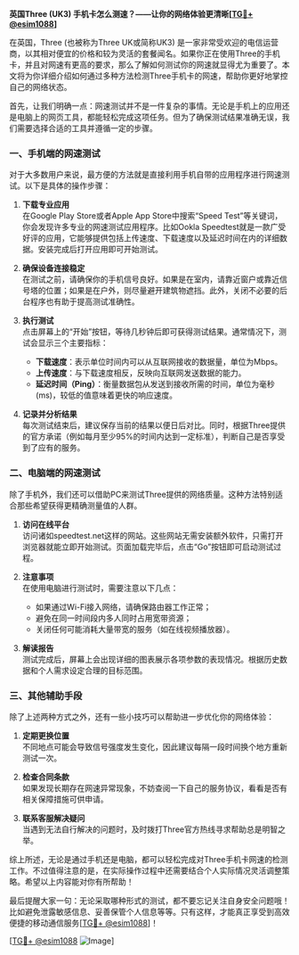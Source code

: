 **英国Three (UK3) 手机卡怎么测速？——让你的网络体验更清晰[[TG💪+ @esim1088](https://t.me/s/esim1088)]**

在英国，Three (也被称为Three UK或简称UK3) 是一家非常受欢迎的电信运营商，以其相对便宜的价格和较为灵活的套餐闻名。如果你正在使用Three的手机卡，并且对网速有更高的要求，那么了解如何测试你的网速就显得尤为重要了。本文将为你详细介绍如何通过多种方法检测Three手机卡的网速，帮助你更好地掌控自己的网络状态。

首先，让我们明确一点：网速测试并不是一件复杂的事情。无论是手机上的应用还是电脑上的网页工具，都能轻松完成这项任务。但为了确保测试结果准确无误，我们需要选择合适的工具并遵循一定的步骤。

### 一、手机端的网速测试

对于大多数用户来说，最方便的方法就是直接利用手机自带的应用程序进行网速测试。以下是具体的操作步骤：

1. **下载专业应用**  
   在Google Play Store或者Apple App Store中搜索“Speed Test”等关键词，你会发现许多专业的网速测试应用程序。比如Ookla Speedtest就是一款广受好评的应用，它能够提供包括上传速度、下载速度以及延迟时间在内的详细数据。安装完成后打开应用即可开始测试。

2. **确保设备连接稳定**  
   在测试之前，请确保你的手机信号良好。如果是在室内，请靠近窗户或靠近信号塔的位置；如果是在户外，则尽量避开建筑物遮挡。此外，关闭不必要的后台程序也有助于提高测试准确性。

3. **执行测试**  
   点击屏幕上的“开始”按钮，等待几秒钟后即可获得测试结果。通常情况下，测试会显示三个主要指标：
   - **下载速度**：表示单位时间内可以从互联网接收的数据量，单位为Mbps。
   - **上传速度**：与下载速度相反，反映向互联网发送数据的能力。
   - **延迟时间（Ping）**：衡量数据包从发送到接收所需的时间，单位为毫秒(ms)，较低的值意味着更快的响应速度。

4. **记录并分析结果**  
   每次测试结束后，建议保存当前的结果以便日后对比。同时，根据Three提供的官方承诺（例如每月至少95%的时间内达到一定标准），判断自己是否享受到了应有的服务。

### 二、电脑端的网速测试

除了手机外，我们还可以借助PC来测试Three提供的网络质量。这种方法特别适合那些希望获得更精确测量值的人群。

1. **访问在线平台**  
   访问诸如speedtest.net这样的网站。这些网站无需安装额外软件，只需打开浏览器就能立即开始测试。页面加载完毕后，点击“Go”按钮即可启动测试过程。

2. **注意事项**  
   在使用电脑进行测试时，需要注意以下几点：
   - 如果通过Wi-Fi接入网络，请确保路由器工作正常；
   - 避免在同一时间段内多人同时占用宽带资源；
   - 关闭任何可能消耗大量带宽的服务（如在线视频播放器）。

3. **解读报告**  
   测试完成后，屏幕上会出现详细的图表展示各项参数的表现情况。根据历史数据和个人需求设定合理的目标范围。

### 三、其他辅助手段

除了上述两种方式之外，还有一些小技巧可以帮助进一步优化你的网络体验：

1. **定期更换位置**  
   不同地点可能会导致信号强度发生变化，因此建议每隔一段时间换个地方重新测试一次。

2. **检查合同条款**  
   如果发现长期存在网速异常现象，不妨查阅一下自己的服务协议，看看是否有相关保障措施可供申请。

3. **联系客服解决疑问**  
   当遇到无法自行解决的问题时，及时拨打Three官方热线寻求帮助总是明智之举。

综上所述，无论是通过手机还是电脑，都可以轻松完成对Three手机卡网速的检测工作。不过值得注意的是，在实际操作过程中还需要结合个人实际情况灵活调整策略。希望以上内容能对你有所帮助！

最后提醒大家一句：无论采取哪种形式的测试，都不要忘记关注自身安全问题哦！比如避免泄露敏感信息、妥善保管个人信息等等。只有这样，才能真正享受到高效便捷的移动通信服务[[TG💪+ @esim1088](https://t.me/s/esim1088)]！

[[TG💪+ @esim1088](https://t.me/s/esim1088) ![Image](https://i.postimg.cc/4NQfJmqS/Snipaste-2025-05-13-00-14-12.png)]